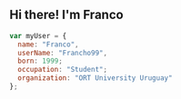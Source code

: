 ## Hi there! I'm Franco

```javascript
var myUser = {
  name: "Franco",
  userName: "Francho99",
  born: 1999;
  occupation: "Student";
  organization: "ORT University Uruguay"
};

```
